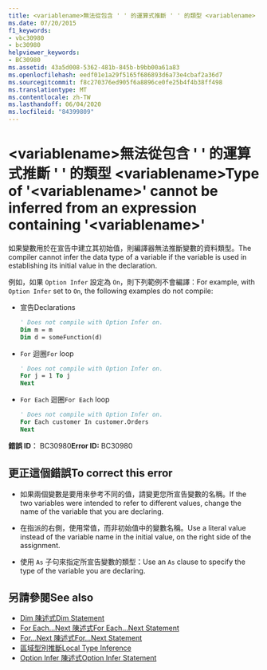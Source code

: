 ```yaml
---
title: <variablename>無法從包含 ' ' 的運算式推斷 ' ' 的類型 <variablename>
ms.date: 07/20/2015
f1_keywords:
- vbc30980
- bc30980
helpviewer_keywords:
- BC30980
ms.assetid: 43a5d008-5362-481b-845b-b9bb00a61a83
ms.openlocfilehash: eedf01e1a29f5165f686893d6a73e4cbaf2a36d7
ms.sourcegitcommit: f8c270376ed905f6a8896ce0fe25b4f4b38ff498
ms.translationtype: MT
ms.contentlocale: zh-TW
ms.lasthandoff: 06/04/2020
ms.locfileid: "84399809"
---
```

# <a name="type-of-variablename-cannot-be-inferred-from-an-expression-containing-variablename"></a><span data-ttu-id="ff270-102">\<variablename>無法從包含 ' ' 的運算式推斷 ' ' 的類型 \<variablename></span><span class="sxs-lookup"><span data-stu-id="ff270-102">Type of '\<variablename>' cannot be inferred from an expression containing '\<variablename>'</span></span>
<span data-ttu-id="ff270-103">如果變數用於在宣告中建立其初始值，則編譯器無法推斷變數的資料類型。</span><span class="sxs-lookup"><span data-stu-id="ff270-103">The compiler cannot infer the data type of a variable if the variable is used in establishing its initial value in the declaration.</span></span>  
  
 <span data-ttu-id="ff270-104">例如，如果 `Option Infer` 設定為 `On`，則下列範例不會編譯：</span><span class="sxs-lookup"><span data-stu-id="ff270-104">For example, with `Option Infer` set to `On`, the following examples do not compile:</span></span>  
  
- <span data-ttu-id="ff270-105">宣告</span><span class="sxs-lookup"><span data-stu-id="ff270-105">Declarations</span></span>  
  
    ```vb  
    ' Does not compile with Option Infer on.  
    Dim m = m  
    Dim d = someFunction(d)  
    ```  
  
- <span data-ttu-id="ff270-106">`For` 迴圈</span><span class="sxs-lookup"><span data-stu-id="ff270-106">`For` loop</span></span>  
  
    ```vb  
    ' Does not compile with Option Infer on.  
    For j = 1 To j  
    Next  
    ```  
  
- <span data-ttu-id="ff270-107">`For Each` 迴圈</span><span class="sxs-lookup"><span data-stu-id="ff270-107">`For Each` loop</span></span>  
  
    ```vb  
    ' Does not compile with Option Infer on.  
    For Each customer In customer.Orders  
    Next  
    ```  
  
 <span data-ttu-id="ff270-108">**錯誤 ID︰** BC30980</span><span class="sxs-lookup"><span data-stu-id="ff270-108">**Error ID:** BC30980</span></span>  
  
## <a name="to-correct-this-error"></a><span data-ttu-id="ff270-109">更正這個錯誤</span><span class="sxs-lookup"><span data-stu-id="ff270-109">To correct this error</span></span>  
  
- <span data-ttu-id="ff270-110">如果兩個變數是要用來參考不同的值，請變更您所宣告變數的名稱。</span><span class="sxs-lookup"><span data-stu-id="ff270-110">If the two variables were intended to refer to different values, change the name of the variable that you are declaring.</span></span>  
  
- <span data-ttu-id="ff270-111">在指派的右側，使用常值，而非初始值中的變數名稱。</span><span class="sxs-lookup"><span data-stu-id="ff270-111">Use a literal value instead of the variable name in the initial value, on the right side of the assignment.</span></span>  
  
- <span data-ttu-id="ff270-112">使用 `As` 子句來指定所宣告變數的類型：</span><span class="sxs-lookup"><span data-stu-id="ff270-112">Use an `As` clause to specify the type of the variable you are declaring.</span></span>  
  
## <a name="see-also"></a><span data-ttu-id="ff270-113">另請參閱</span><span class="sxs-lookup"><span data-stu-id="ff270-113">See also</span></span>

- [<span data-ttu-id="ff270-114">Dim 陳述式</span><span class="sxs-lookup"><span data-stu-id="ff270-114">Dim Statement</span></span>](../language-reference/statements/dim-statement.md)
- [<span data-ttu-id="ff270-115">For Each...Next 陳述式</span><span class="sxs-lookup"><span data-stu-id="ff270-115">For Each...Next Statement</span></span>](../language-reference/statements/for-each-next-statement.md)
- [<span data-ttu-id="ff270-116">For...Next 陳述式</span><span class="sxs-lookup"><span data-stu-id="ff270-116">For...Next Statement</span></span>](../language-reference/statements/for-next-statement.md)
- [<span data-ttu-id="ff270-117">區域型別推斷</span><span class="sxs-lookup"><span data-stu-id="ff270-117">Local Type Inference</span></span>](../programming-guide/language-features/variables/local-type-inference.md)
- [<span data-ttu-id="ff270-118">Option Infer 陳述式</span><span class="sxs-lookup"><span data-stu-id="ff270-118">Option Infer Statement</span></span>](../language-reference/statements/option-infer-statement.md)
